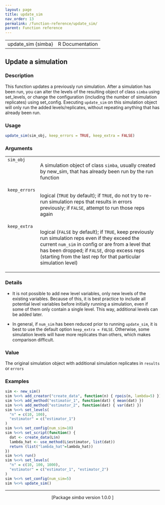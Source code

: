 ```yaml
---
layout: page
title: update_sim 
nav_order: 13 
permalink: /function-reference/update_sim/
parent: Function reference
---
```



<table width="100%" summary="page for update_sim {simba}"><tr><td>update_sim {simba}</td><td style="text-align: right;">R Documentation</td></tr></table>

<h2>Update a simulation</h2>

<h3>Description</h3>

<p>This function updates a previously run simulation. After a simulation
has been run, you can alter the levels of the
resulting object of class <span style='font-family:&quot;SFMono-Regular&quot;,Menlo,Consolas,Monospace; font-size:0.85em'>simba</span> using set_levels, or change the configuration
(including the number of simulation replicates) using set_config. Executing
<span style='font-family:&quot;SFMono-Regular&quot;,Menlo,Consolas,Monospace; font-size:0.85em'>update_sim</span> on this simulation object will only run the added levels/replicates,
without repeating anything that has already been run.
</p>


<h3>Usage</h3>

```R
update_sim(sim_obj, keep_errors = TRUE, keep_extra = FALSE)
```


<h3>Arguments</h3>

<table summary="R argblock">
<tr valign="top"><td><span style='font-family:&quot;SFMono-Regular&quot;,Menlo,Consolas,Monospace; font-size:0.85em'>sim_obj</span></td>
<td>
<p>A simulation object of class <span style='font-family:&quot;SFMono-Regular&quot;,Menlo,Consolas,Monospace; font-size:0.85em'>simba</span>, usually created by
new_sim, that has already been run by the run function</p>
</td></tr>
<tr valign="top"><td><span style='font-family:&quot;SFMono-Regular&quot;,Menlo,Consolas,Monospace; font-size:0.85em'>keep_errors</span></td>
<td>
<p>logical (<span style='font-family:&quot;SFMono-Regular&quot;,Menlo,Consolas,Monospace; font-size:0.85em'>TRUE</span> by default); if <span style='font-family:&quot;SFMono-Regular&quot;,Menlo,Consolas,Monospace; font-size:0.85em'>TRUE</span>, do not try to re-run
simulation reps that results in errors previously; if <span style='font-family:&quot;SFMono-Regular&quot;,Menlo,Consolas,Monospace; font-size:0.85em'>FALSE</span>, attempt to
run those reps again</p>
</td></tr>
<tr valign="top"><td><span style='font-family:&quot;SFMono-Regular&quot;,Menlo,Consolas,Monospace; font-size:0.85em'>keep_extra</span></td>
<td>
<p>logical (<span style='font-family:&quot;SFMono-Regular&quot;,Menlo,Consolas,Monospace; font-size:0.85em'>FALSE</span> by default); if <span style='font-family:&quot;SFMono-Regular&quot;,Menlo,Consolas,Monospace; font-size:0.85em'>TRUE</span>, keep previously run
simulation reps even if they exceed the current <span style='font-family:&quot;SFMono-Regular&quot;,Menlo,Consolas,Monospace; font-size:0.85em'>num_sim</span> in config or are from
a level that has been dropped; if <span style='font-family:&quot;SFMono-Regular&quot;,Menlo,Consolas,Monospace; font-size:0.85em'>FALSE</span>, drop excess reps (starting from the last rep
for that particular simulation level)</p>
</td></tr>
</table>


<h3>Details</h3>


<ul>
<li><p>It is not possible to add new level variables, only new levels of the
existing variables. Because of this, it is best practice to include all potential
level variables before initially running a simulation, even if some of them only
contain a single level. This way, additional levels can be added later.
</p>
</li>
<li> <p>In general, if <span style='font-family:&quot;SFMono-Regular&quot;,Menlo,Consolas,Monospace; font-size:0.85em'>num_sim</span> has been reduced prior to running <span style='font-family:&quot;SFMono-Regular&quot;,Menlo,Consolas,Monospace; font-size:0.85em'>update_sim</span>,
it is best to use the default option <span style='font-family:&quot;SFMono-Regular&quot;,Menlo,Consolas,Monospace; font-size:0.85em'>keep_extra = FALSE</span>. Otherwise, some
simulation levels will have more replicates than others, which makes comparison
difficult.
</p>
</li></ul>



<h3>Value</h3>

<p>The original simulation object with additional simulation replicates in
<span style='font-family:&quot;SFMono-Regular&quot;,Menlo,Consolas,Monospace; font-size:0.85em'>results</span> or <span style='font-family:&quot;SFMono-Regular&quot;,Menlo,Consolas,Monospace; font-size:0.85em'>errors</span>
</p>


<h3>Examples</h3>

```R
sim <- new_sim()
sim %<>% add_creator("create_data", function(n) { rpois(n, lambda=5) })
sim %<>% add_method("estimator_1", function(dat) { mean(dat) })
sim %<>% add_method("estimator_2", function(dat) { var(dat) })
sim %<>% set_levels(
  "n" = c(10, 100),
  "estimator" = c("estimator_1")
)
sim %<>% set_config(num_sim=10)
sim %<>% set_script(function() {
  dat <- create_data(L$n)
  lambda_hat <- use_method(L$estimator, list(dat))
  return (list("lambda_hat"=lambda_hat))
})
sim %<>% run()
sim %<>% set_levels(
  "n" = c(10, 100, 1000),
  "estimator" = c("estimator_1", "estimator_2")
)
sim %<>% set_config(num_sim=5)
sim %<>% update_sim()
```

<hr /><div style="text-align: center;">[Package <em>simba</em> version 1.0.0 ]</div>
